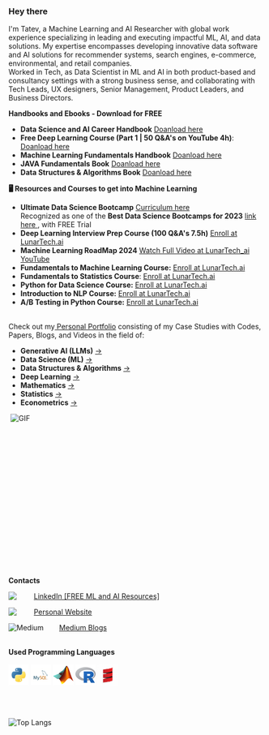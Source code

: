 
### Hey there
I'm Tatev, a Machine Learning and AI Researcher with global work experience specializing in leading and executing impactful ML, AI, and data solutions. My expertise encompasses developing innovative data software and AI solutions for recommender systems, search engines, e-commerce, environmental, and retail companies. 
<br>
Worked in Tech, as Data Scientist in ML and AI in both product-based and consultancy settings with a strong business sense, and collaborating with Tech Leads, UX designers, Senior Management, Product Leaders, and Business Directors.


**Handbooks and Ebooks - Download for FREE**
- **Data Science and AI Career Handbook** <a href = "https://downloads.tatevaslanyan.com/six-figure-data-science-ebook">Doanload here </a>
- **Free Deep Learning Course (Part 1 | 50 Q&A's on YouTube 4h)**: <a href = "https://downloads.tatevaslanyan.com/six-figure-data-science-ebook">Doanload here </a>
- **Machine Learning Fundamentals Handbook** <a href = "https://join.lunartech.ai/machine-learning-fundamentals--3f64f">Doanload here </a>
- **JAVA Fundamentals Book** <a href = "https://join.lunartech.ai/machine-learning-fundamentals--3f64f">Doanload here </a>
- **Data Structures & Algorithms Book** <a href = "https://join.lunartech.ai/data-structures-fundamentals">Doanload here </a>


**🖥️ Resources and Courses to get into Machine Learning**
- **Ultimate Data Science Bootcamp** <a href = "https://lunartech.ai/course-overview/">Curriculum here </a> <br> Recognized as one of the **Best Data Science Bootcamps for 2023** <a href = "https://www.itpro.com/business-strategy/careers-training/358100/best-data-science-boot-camps"> link here </a>, with FREE Trial
- **Deep Learning Interview Prep Course (100 Q&A's 7.5h)** <a href = "https://courses.lunartech.ai/courses/deep-learning-interview-preparation-course-100-q-a-s">Enroll at LunarTech.ai </a>
- **Machine Learning RoadMap 2024** <a href = "[https://courses.lunartech.ai/courses/deep-learning-interview-preparation-course-100-q-a-s](https://www.youtube.com/watch?v=esGtjVV9gLI)">Watch Full Video at LunarTech_ai YouTube </a>
- **Fundamentals to Machine Learning Course:**  <a href = "https://courses.lunartech.ai/courses/machine-learning">Enroll at LunarTech.ai </a>
- **Fundamentals to Statistics Course**:  <a href = "https://courses.lunartech.ai/courses/statistics">Enroll at LunarTech.ai </a>
- **Python for Data Science Course:**  <a href = "https://courses.lunartech.ai/courses/python-for-data-scienc">Enroll at LunarTech.ai </a>
- **Introduction to NLP Course:**  <a href="https://courses.lunartech.ai/courses/introduction-to-nlp">Enroll at LunarTech.ai </a>
- **A/B Testing in Python Course:**  <a href="https://courses.lunartech.ai/courses/ab-testing">Enroll at LunarTech.ai </a>


<br>
Check out my<a href="https://github.com/TatevKaren/TatevKaren-data-science-portfolio"> Personal Portfolio</a> consisting of my Case Studies with Codes, Papers, Blogs, and Videos in the field of:

- **Generative AI (LLMs)** <a href="https://github.com/TatevKaren/BabyGPT-Build_GPT_From_Scratch"> -> <a> 
- **Data Science (ML)** <a href="https://github.com/TatevKaren/data-science-popular-algorithms"> -> <a> 
- **Data Structures & Algorithms** <a href= "https://github.com/TatevKaren/DataStructuresAlgorithmsCourse"> -> <a>
- **Deep Learning** <a href="https://github.com/TatevKaren/recurrent-neural-network-pricing-model"> -> <a> 
- **Mathematics** <a href="https://github.com/TatevKaren/mathematics-statistics-for-data-science"> -> <a> 
- **Statistics** <a href="https://github.com/TatevKaren/mathematics-statistics-for-data-science/blob/main/Deriving%20Expectation%20and%20Variances%20of%20Densities/README.MD"> -> <a>
- **Econometrics** <a href="https://github.com/TatevKaren/econometric-algorithms"> -> <a>

<img align="right" alt="GIF" src="https://cdn.dribbble.com/users/2344801/screenshots/4774578/alphatestersanimation2.gif?raw=true" width="500" height="320"/>
<br>

**Contacts**

<img align="left"  width="50px" src="https://cdn2.iconfinder.com/data/icons/social-media-icons-23/800/linkedin-512.png"/> <a href="https://www.linkedin.com/in/tatev-karen-aslanyan/">LinkedIn [FREE ML and AI Resources]</a> 
 <br>
 
<img align="left"  width="50px" src="https://lunartech.ai/wp-content/uploads/2023/06/cropped-Social_Profile_Mirko.jpg"> <a href="https://tatevaslanyan.com">Personal Website</a> <br>

<img align="left" alt="Medium" width="100px" src="https://miro.medium.com/max/8976/1*Ra88BZ-CSTovFS2ZSURBgg.png"/> <a href="https://tatev-aslanyan.medium.com/">Medium Blogs</a>
<br>
<br>

**Used Programming Languages**  
<br>
<code><img height="40" src="https://raw.githubusercontent.com/github/explore/80688e429a7d4ef2fca1e82350fe8e3517d3494d/topics/python/python.png"></code>
<code><img height="40" src="https://raw.githubusercontent.com/github/explore/80688e429a7d4ef2fca1e82350fe8e3517d3494d/topics/mysql/mysql.png"></code>
<code><img height="40" src="https://raw.githubusercontent.com/github/explore/80688e429a7d4ef2fca1e82350fe8e3517d3494d/topics/matlab/matlab.png"></code>
<code><img height="40" src="https://raw.githubusercontent.com/github/explore/80688e429a7d4ef2fca1e82350fe8e3517d3494d/topics/r/r.png"></code>
<code><img height="40" src="https://raw.githubusercontent.com/github/explore/80688e429a7d4ef2fca1e82350fe8e3517d3494d/topics/scala/scala.png"></code>

<br>
<br>

![Top Langs](https://github-readme-stats.vercel.app/api/top-langs/?username=TatevKaren)





